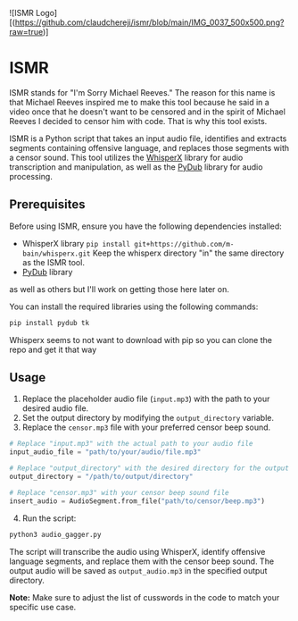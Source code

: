 ![ISMR Logo][(https://github.com/claudchereji/ismr/blob/main/IMG_0037_500x500.png?raw=true)]



# ISMR
ISMR stands for "I'm Sorry Michael Reeves." The reason for this name is that Michael Reeves inspired me to make this tool because he said in a video once
that he doesn't want to be censored and in the spirit of Michael Reeves I decided to censor him with code. That is why this tool exists. 



ISMR is a Python script that takes an input audio file, identifies and extracts segments containing offensive language, and replaces those segments with a censor sound. This tool utilizes the [WhisperX](https://github.com/example/whisperx) library for audio transcription and manipulation, as well as the [PyDub](https://github.com/jiaaro/pydub) library for audio processing.

## Prerequisites

Before using ISMR, ensure you have the following dependencies installed:

- WhisperX library
  ```pip install git+https://github.com/m-bain/whisperx.git```
  Keep the whisperx directory "in" the same directory as the ISMR tool.
- [PyDub](https://github.com/jiaaro/pydub) library

as well as others but I'll work on getting those here later on.

You can install the required libraries using the following commands:

```bash
pip install pydub tk
```

Whisperx seems to not want to download with pip so you can clone the repo and get it that way

## Usage

1. Replace the placeholder audio file (`input.mp3`) with the path to your desired audio file.
2. Set the output directory by modifying the `output_directory` variable.
3. Replace the `censor.mp3` file with your preferred censor beep sound.

```python
# Replace "input.mp3" with the actual path to your audio file
input_audio_file = "path/to/your/audio/file.mp3"

# Replace "output_directory" with the desired directory for the output JSON file
output_directory = "/path/to/output/directory"

# Replace "censor.mp3" with your censor beep sound file
insert_audio = AudioSegment.from_file("path/to/censor/beep.mp3")
```

4. Run the script:

```bash
python3 audio_gagger.py
```

The script will transcribe the audio using WhisperX, identify offensive language segments, and replace them with the censor beep sound. The output audio will be saved as `output_audio.mp3` in the specified output directory.

**Note:** Make sure to adjust the list of cusswords in the code to match your specific use case.
